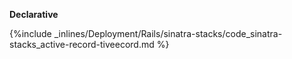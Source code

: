 <!-- usedin: [ _rails/deployment/sinatra-stacks.md] -->

**Declarative**

{%include _inlines/Deployment/Rails/sinatra-stacks/code_sinatra-stacks_active-record-tiveecord.md %}




